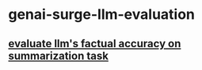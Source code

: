 # genai-surge-llm-evaluation

## [evaluate llm's factual accuracy on summarization task](factual_accuracy)
